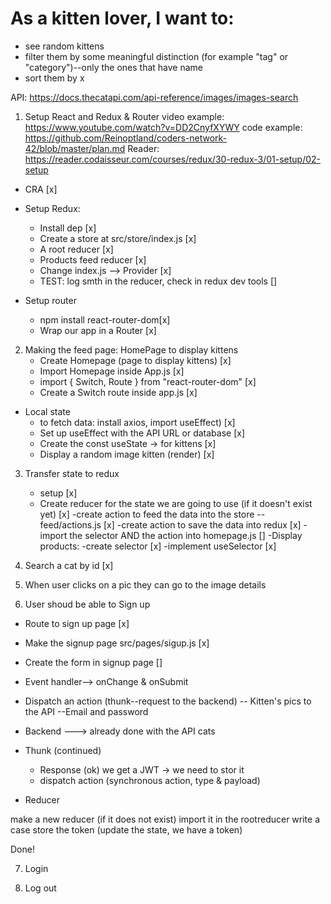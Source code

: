 # As a kitten lover, I want to:
- see random kittens
- filter them by some meaningful distinction (for example "tag" or "category")--only the ones that have name 
- sort them by x

API: https://docs.thecatapi.com/api-reference/images/images-search

1. Setup React and Redux & Router 
video example: https://www.youtube.com/watch?v=DD2CnyfXYWY
code example: https://github.com/Reinoptland/coders-network-42/blob/master/plan.md 
Reader: https://reader.codaisseur.com/courses/redux/30-redux-3/01-setup/02-setup 

- CRA [x]
- Setup Redux:

    - Install dep [x]
    - Create a store at src/store/index.js [x]
    - A root reducer [x]
    - Products feed reducer [x]
    - Change index.js --> Provider [x]
    - TEST: log smth in the reducer, check in redux dev tools []

- Setup router
    - npm install react-router-dom[x]
    - Wrap our app in a Router [x]

2. Making the feed page: HomePage to display kittens 
   - Create Homepage (page to display kittens) [x]
   - Import Homepage inside App.js [x]
   - import { Switch, Route } from "react-router-dom" [x]
   - Create a Switch route inside app.js [x]

 - Local state
    - to fetch data: install axios, import useEffect) [x]
     - Set up useEffect with the API URL or database [x]
     - Create the const useState -> for kittens [x]
    - Display a random image kitten  (render) [x] 

3. Transfer state to redux 
     - setup [x]
     -  Create reducer for the state we are going to use (if it doesn't exist yet) [x]
     -create action to feed the data into the store --feed/actions.js [x]
     -create action to save the data into redux [x]
     -import the selector AND the action into homepage.js []
     -Display products:
     -create selector [x]
     -implement useSelector [x]
     
4. Search a cat by id [x]
5. When user clicks on a pic they can go to the image details 

6. User shoud be able to Sign up 
 - Route to sign up page [x]
 - Make the signup page src/pages/sigup.js [x]
 - Create the form in signup page []
 - Event handler--> onChange & onSubmit 
 - Dispatch an action (thunk--request to the backend)
     -- Kitten's pics to the API 
     --Email and password 
- Backend ---> already done with the API cats 

- Thunk (continued)

    - Response (ok) we get a JWT -> we need to stor it
     - dispatch action (synchronous action, type & payload)
     
- Reducer

 make a new reducer (if it does not exist)
import it in the rootreducer
 write a case
 store the token (update the state, we have a token)

Done!

7. Login 


8. Log out 


